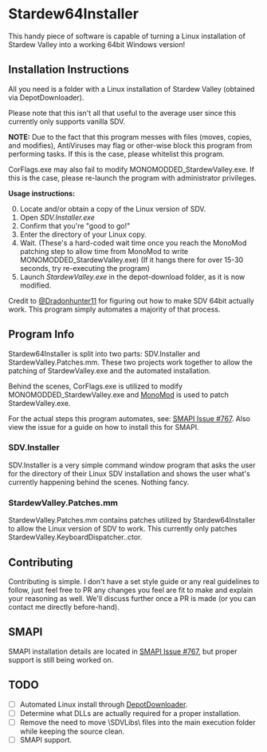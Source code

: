 # Stardew64Installer
This handy piece of software is capable of turning a Linux installation of Stardew Valley into a working 64bit Windows version!

## Installation Instructions
All you need is a folder with a Linux installation of Stardew Valley (obtained via DepotDownloader).

Please note that this isn't all that useful to the average user since this currently only supports vanilla SDV.

**NOTE:** Due to the fact that this program messes with files (moves, copies, and modifies), AntiViruses may flag or other-wise block this program from performing tasks. If this is the case, please whitelist this program.

CorFlags.exe may also fail to modify MONOMODDED_StardewValley.exe. If this is the case, please re-launch the program with administrator privileges.

**Usage instructions:**

0. Locate and/or obtain a copy of the Linux version of SDV.
1. Open *SDV.Installer.exe*
2. Confirm that you're "good to go!"
3. Enter the directory of your Linux copy.
4. Wait. (These's a hard-coded wait time once you reach the MonoMod patching step to allow time from MonoMod to write MONOMODDED_StardewValley.exe) (If it hangs there for over 15-30 seconds, try re-executing the program)
5. Launch *StardewValley.exe* in the depot-download folder, as it is now modified.

Credit to [@Dradonhunter11](https://github.com/Dradonhunter11) for figuring out how to make SDV 64bit actually work. This program simply automates a majority of that process.

## Program Info
Stardew64Installer is split into two parts: SDV.Installer and StardewValley.Patches.mm. These two projects work together to allow the patching of StardewValley.exe and the automated installation.

Behind the scenes, CorFlags.exe is utilized to modify MONOMODDED_StardewValley.exe and [MonoMod](https://github.com/MonoMod/MonoMod) is used to patch StardewValley.exe.

For the actual steps this program automates, see: [SMAPI Issue #767](https://github.com/Pathoschild/SMAPI/issues/767#issuecomment-799046253). Also view the issue for a guide on how to install this for SMAPI.

### SDV.Installer
SDV.Installer is a very simple command window program that asks the user for the directory of their Linux SDV installation and shows the user what's currently happening behind the scenes. Nothing fancy.

### StardewValley.Patches.mm
StardewValley.Patches.mm contains patches utilized by Stardew64Installer to allow the Linux version of SDV to work. This currently only patches StardewValley.KeyboardDispatcher..ctor.

## Contributing
Contributing is simple. I don't have a set style guide or any real guidelines to follow, just feel free to PR any changes you feel are fit to make and explain your reasoning as well. We'll discuss further once a PR is made (or you can contact me directly before-hand).

## SMAPI
SMAPI installation details are located in [SMAPI Issue #767](https://github.com/Pathoschild/SMAPI/issues/767#issuecomment-799046253), but proper support is still being worked on.

## TODO
- [ ] Automated Linux install through [DepotDownloader](https://github.com/SteamRE/DepotDownloader).
- [ ] Determine what DLLs are actually required for a proper installation.
- [ ] Remove the need to move \SDVLibs\ files into the main execution folder while keeping the source clean.
- [ ] SMAPI support.
